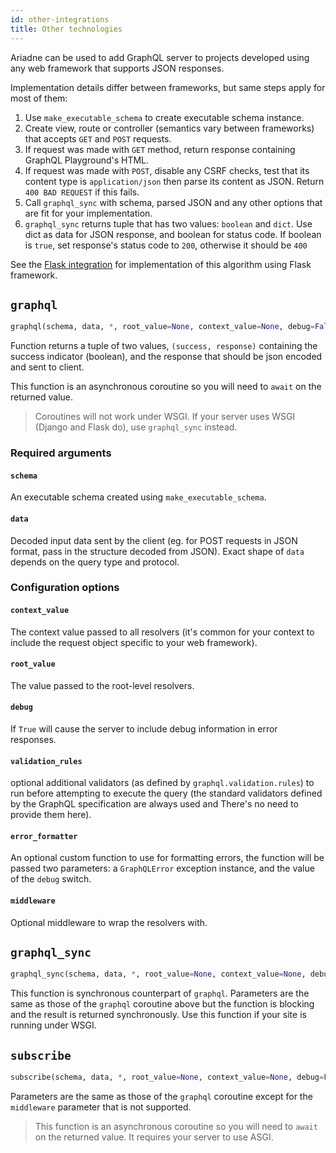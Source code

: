 ```yaml
---
id: other-integrations
title: Other technologies
---
```



Ariadne can be used to add GraphQL server to projects developed using any web framework that supports JSON responses.

Implementation details differ between frameworks, but same steps apply for most of them:

1. Use `make_executable_schema` to create executable schema instance.
2. Create view, route or controller (semantics vary between frameworks) that accepts `GET` and `POST` requests.
3. If request was made with `GET` method, return response containing GraphQL Playground's HTML.
4. If request was made with `POST`, disable any CSRF checks, test that its content type is `application/json` then parse its content as JSON. Return `400 BAD REQUEST` if this fails.
5. Call `graphql_sync` with schema, parsed JSON and any other options that are fit for your implementation.
6. `graphql_sync` returns tuple that has two values: `boolean` and `dict`. Use dict as data for JSON response, and boolean for status code. If boolean is `true`, set response's status code to `200`, otherwise it should be `400`

See the [Flask integration](flask-integration.md) for implementation of this algorithm using Flask framework.


## `graphql`

```python
graphql(schema, data, *, root_value=None, context_value=None, debug=False, validation_rules, error_formatter, middleware, **kwargs)
```

Function returns a tuple of two values, `(success, response)` containing the success indicator (boolean), and the response that should be json encoded and sent to client.

This function is an asynchronous coroutine so you will need to `await` on the returned value.

> Coroutines will not work under WSGI. If your server uses WSGI (Django and Flask do), use `graphql_sync` instead.


### Required arguments

#### `schema`
An executable schema created using `make_executable_schema`.


#### `data`
Decoded input data sent by the client (eg. for POST requests in JSON format, pass in the structure decoded from JSON). Exact shape of `data` depends on the query type and protocol.


### Configuration options

#### `context_value`

The context value passed to all resolvers (it's common for your context to include the request object specific to your web framework).


#### `root_value`

The value passed to the root-level resolvers.


#### `debug`

If `True` will cause the server to include debug information in error responses.


#### `validation_rules`

optional additional validators (as defined by `graphql.validation.rules`) to run before attempting to execute the query (the standard validators defined by the GraphQL specification are always used and There's no need to provide them here).


#### `error_formatter`

An optional custom function to use for formatting errors, the function will be passed two parameters: a `GraphQLError` exception instance, and the value of the `debug` switch.


#### `middleware`

Optional middleware to wrap the resolvers with.


## `graphql_sync`

```python
graphql_sync(schema, data, *, root_value=None, context_value=None, debug=False, validation_rules, error_formatter, middleware, **kwargs)
```

This function is synchronous counterpart of `graphql`. Parameters are the same as those of the `graphql` coroutine above but the function is blocking and the result is returned synchronously. Use this function if your site is running under WSGI.


## `subscribe`

```python
subscribe(schema, data, *, root_value=None, context_value=None, debug=False, validation_rules, error_formatter, **kwargs)
```

Parameters are the same as those of the `graphql` coroutine except for the `middleware` parameter that is not supported.

> This function is an asynchronous coroutine so you will need to `await` on the returned value. It requires your server to use ASGI.
